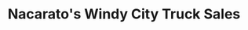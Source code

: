 ---
title: "Nacarato's Windy City Truck Sales"
url: /bolingbrook/nacaratos-windy-city-truck-sales/
shop: car
---